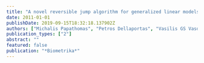 ```yaml
---
title: "A novel reversible jump algorithm for generalized linear models"
date: 2011-01-01
publishDate: 2019-09-15T18:32:18.137902Z
authors: ["Michalis Papathomas", "Petros Dellaportas", "Vasilis GS Vasdekis"]
publication_types: ["2"]
abstract: ""
featured: false
publication: "*Biometrika*"
---
```


